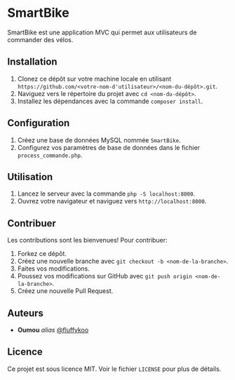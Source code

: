 # SmartBike

SmartBike est une application MVC qui permet aux utilisateurs de commander des vélos.

## Installation

1. Clonez ce dépôt sur votre machine locale en utilisant `https://github.com/<votre-nom-d'utilisateur>/<nom-du-dépôt>.git`.
2. Naviguez vers le répertoire du projet avec `cd <nom-du-dépôt>`.
3. Installez les dépendances avec la commande `composer install`.

## Configuration

1. Créez une base de données MySQL nommée `SmartBike`.
2. Configurez vos paramètres de base de données dans le fichier `process_commande.php`.

## Utilisation

1. Lancez le serveur avec la commande `php -S localhost:8000`.
2. Ouvrez votre navigateur et naviguez vers `http://localhost:8000`.

## Contribuer

Les contributions sont les bienvenues! Pour contribuer:

1. Forkez ce dépôt.
2. Créez une nouvelle branche avec `git checkout -b <nom-de-la-branche>`.
3. Faites vos modifications.
4. Poussez vos modifications sur GitHub avec `git push origin <nom-de-la-branche>`.
5. Créez une nouvelle Pull Request.
   
## Auteurs

* **Oumou** _alias_ [@fluffykoo](https://github.com/fluffykoo)
  
## Licence

Ce projet est sous licence MIT. Voir le fichier `LICENSE` pour plus de détails.
